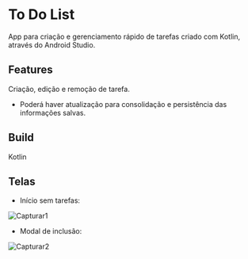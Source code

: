 # To Do List

App para criação e gerenciamento rápido de tarefas criado com Kotlin, através do Android Studio.

## Features

Criação, edição e remoção de tarefa.

- Poderá haver atualização para consolidação e persistência das informações salvas.

## Build

Kotlin

## Telas

- Início sem tarefas:

![Capturar1](https://user-images.githubusercontent.com/67793128/152875008-3e4bf0db-f707-44e9-ba55-af999401390c.PNG)

- Modal de inclusão:

![Capturar2](https://user-images.githubusercontent.com/67793128/152875017-424d978a-6301-4ef1-9c2e-d6a503fc8963.PNG)
